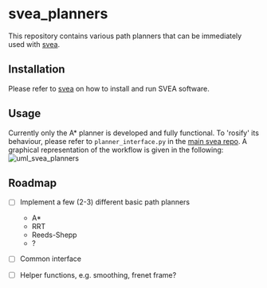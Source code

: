 # svea_planners

This repository contains various path planners that can be immediately used with
[svea](https://github.com/kth-sml/svea).

## Installation

Please refer to [svea](https://github.com/KTH-SML/svea) on how to install and
run SVEA software.

## Usage
Currently only the A* planner is developed and fully functional. To 'rosify' its behaviour, please refer to `planner_interface.py` in the [main svea repo](https://github.com/KTH-SML/svea). A graphical representation of the workflow is given in the following:
![uml_svea_planners](https://github.com/KTH-SML/svea_planners/assets/33842599/dea00719-b503-4e57-992d-899e55b61229)

## Roadmap

- [ ] Implement a few (2-3) different basic path planners
  - A\*
  - RRT
  - Reeds-Shepp
  - ?
- [ ] Common interface
- [ ] Helper functions, e.g. smoothing, frenet frame?

